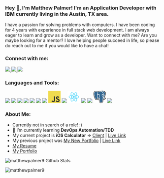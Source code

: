 ### Hey 👋, I'm Matthew Palmer! I'm an Application Developer with IBM currently living in the Austin, TX area.
I have a passion for solving problems with computers. I have been coding for 4 years with experience in full stack web development. I am always eager to learn and grow as a developer. Want to connect with me? Are you maybe looking for a mentor? I love helping people succeed in life, so please do reach out to me if you would like to have a chat!

### Connect with me:
<a href='https://www.linkedin.com/in/matthewpalmer9/'>
    <img width="30" src="https://cdn.jsdelivr.net/npm/simple-icons@v3/icons/linkedin.svg" />
</a>
<a href='https://twitter.com/mattpdev'>
    <img width="30" src="https://cdn.jsdelivr.net/npm/simple-icons@3.12.1/icons/twitter.svg">
</a>
<a href='https://dev.to/matthewpalmer9'>
    <img width="30" src="https://cdn.jsdelivr.net/npm/simple-icons@3.13.0/icons/dev-dot-to.svg">
</a>



### Languages and Tools:
<code><img width="40" src="https://cdn.jsdelivr.net/npm/simple-icons@v3/icons/github.svg" /></code>
<code><img width="40" src="https://cdn.jsdelivr.net/npm/simple-icons@v3/icons/git.svg" /></code>
<code><img color="green" width="40" src="https://cdn.jsdelivr.net/npm/simple-icons@6.0.0/icons/springboot.svg" /></code>
<code><img width="40" src="https://cdn.jsdelivr.net/npm/simple-icons@6.0.0/icons/docker.svg" /></code>
<code><img width="40" src="https://cdn.jsdelivr.net/npm/simple-icons@6.0.0/icons/kubernetes.svg" /></code>
<code><img width='40px' src='https://cdn.jsdelivr.net/npm/simple-icons@6.0.0/icons/html5.svg'/></code>
<code><img width='40px' src='https://cdn.jsdelivr.net/npm/simple-icons@6.0.0/icons/css3.svg'/></code>
<code><img width='40px' src='https://raw.githubusercontent.com/github/explore/80688e429a7d4ef2fca1e82350fe8e3517d3494d/topics/javascript/javascript.png'/></code>
<code><img width="40" src="https://cdn.jsdelivr.net/npm/simple-icons@6.0.0/icons/angular.svg" /></code>
<code><img width='40px' src='https://raw.githubusercontent.com/github/explore/80688e429a7d4ef2fca1e82350fe8e3517d3494d/topics/react/react.png'/></code>
<code><img width="40" src="https://cdn.jsdelivr.net/npm/simple-icons@6.0.0/icons/redux.svg" /></code>
<code><img width='40px' src='https://raw.githubusercontent.com/simple-icons/simple-icons/a7bc5478d6f9a0c0e83ef8bdf6b11cb6961c7585/icons/rubyonrails.svg'/></code>
<code><img width='40px' src='https://raw.githubusercontent.com/github/explore/80688e429a7d4ef2fca1e82350fe8e3517d3494d/topics/postgresql/postgresql.png'/></code>
<code><img width="40" src="https://cdn.jsdelivr.net/npm/simple-icons@6.0.0/icons/mysql.svg" /></code>

### About Me:
- Currently not in search of a role! :) 
- 🌱 I’m currently learning **DevOps Automation/TDD**
- My current project is **iOS Calculator** => [Client](https://github.com/matthewpalmer9/ios-calculator) | [Live Link](https://ios-calculator-wine.vercel.app/)
- My previous project was [My New Portfolio](https://github.com/matthewpalmer9/mattpdev) | [Live Link](https://MatthewOnRails.com/)
- [My Resume](https://docs.google.com/document/d/12wxIOwUbB73DCBfDr88eU5zr6fRSz4whHWNun1hgeVs)
- [My Portfolio](https://MatthewOnRails.com)

<img alt='matthewpalmer9 Github Stats' src='https://github-readme-stats-k4dpfooit.vercel.app/api?username=matthewpalmer9&show_icons=true&hide_border=true'/>
<p><img align="left" src="https://github-readme-stats.vercel.app/api/top-langs/?username=matthewpalmer9&layout=compact" alt="matthewpalmer9" /></p>
